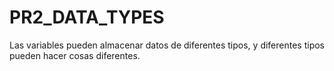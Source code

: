 # PR2_DATA_TYPES
Las variables pueden almacenar datos de diferentes tipos, y diferentes tipos pueden hacer cosas diferentes.
